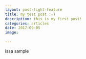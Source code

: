 ```yaml
---
layout: post-light-feature
title: my test post :-)
description: this is my first post!
categories: articles
date: 2017-09-05
image: 
        
---
```

issa sample


